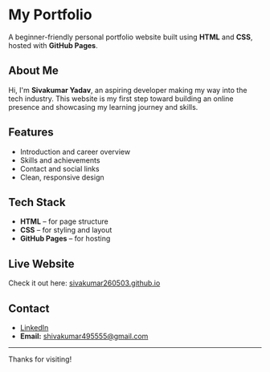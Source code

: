 # My Portfolio

A beginner-friendly personal portfolio website built using **HTML** and **CSS**, hosted with **GitHub Pages**.

## About Me

Hi, I'm **Sivakumar Yadav**, an aspiring developer making my way into the tech industry. This website is my first step toward building an online presence and showcasing my learning journey and skills.

## Features

- Introduction and career overview
- Skills and achievements
- Contact and social links
- Clean, responsive design

## Tech Stack

- **HTML** – for page structure
- **CSS** – for styling and layout
- **GitHub Pages** – for hosting

## Live Website

Check it out here: [sivakumar260503.github.io](https://sivakumar260503.github.io)

## Contact

- [LinkedIn](https://bit.ly/44KJeNr)
- **Email:** shivakumar495555@gmail.com

---

Thanks for visiting!
